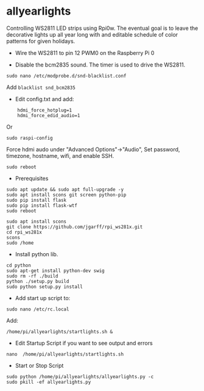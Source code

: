 # allyearlights 
Controlling WS2811 LED strips using Rpi0w. The eventual goal is to leave the decorative lights up all year long with and editable schedule of color patterns for given holidays.

- Wire the WS2811 to pin 12 PWM0 on the Raspberry Pi 0

- Disable the bcm2835 sound. The timer is used to drive the WS2811.
```
sudo nano /etc/modprobe.d/snd-blacklist.conf
```

Add
`blacklist snd_bcm2835`

- Edit config.txt and add:
```
	hdmi_force_hotplug=1
	hdmi_force_edid_audio=1
```	

Or
```
sudo raspi-config
```
Force hdmi audo under "Advanced Options"->"Audio", Set password, timezone, hostname, wifi, and enable SSH.
```
sudo reboot
```

- Prerequisites
```
sudo apt update && sudo apt full-upgrade -y	
sudo apt install scons git screen python-pip
sudo pip install flask
sudo pip install flask-wtf
sudo reboot
```
```
sudo apt install scons
git clone https://github.com/jgarff/rpi_ws281x.git
cd rpi_ws281x
scons
sudo /home
```

- Install python lib.
```
cd python
sudo apt-get install python-dev swig 
sudo rm -rf ./build
python ./setup.py build
sudo python setup.py install
```

- Add start up script to:
```
sudo nano /etc/rc.local
```
Add:
```
/home/pi/allyearlights/startlights.sh &
```

- Edit Startup Script if you want to see output and errors
```
nano  /home/pi/allyearlights/startlights.sh
```

- Start or Stop Script
```
sudo python /home/pi/allyearlights/allyearlights.py -c
sudo pkill -ef allyearlights.py
```

